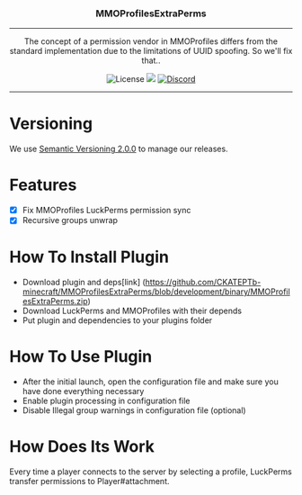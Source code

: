 <p align="center">
<h3 align="center">MMOProfilesExtraPerms</h3>

------

<p align="center">
The concept of a permission vendor in MMOProfiles differs from the standard implementation due to the limitations of UUID spoofing. So we'll fix that..
</p>

<p align="center">
<img alt="License" src="https://img.shields.io/github/license/CKATEPTb-minecraft/MMOProfilesExtraPerms">
<a href="https://docs.gradle.org/7.5/release-notes.html"><img src="https://img.shields.io/badge/Gradle-7.5-brightgreen.svg?colorB=469C00&logo=gradle"></a>
<a href="https://discord.gg/P7FaqjcATp" target="_blank"><img alt="Discord" src="https://img.shields.io/discord/925686623222505482?label=discord"></a>
</p>

------

# Versioning

We use [Semantic Versioning 2.0.0](https://semver.org/spec/v2.0.0.html) to manage our releases.

# Features

- [X] Fix MMOProfiles LuckPerms permission sync
- [X] Recursive groups unwrap

# How To Install Plugin

* Download plugin and deps[link] (https://github.com/CKATEPTb-minecraft/MMOProfilesExtraPerms/blob/development/binary/MMOProfilesExtraPerms.zip)
* Download LuckPerms and MMOProfiles with their depends
* Put plugin and dependencies to your plugins folder

# How To Use Plugin

* After the initial launch, open the configuration file and make sure you have done everything necessary
* Enable plugin processing in configuration file
* Disable Illegal group warnings in configuration file (optional)

# How Does Its Work

Every time a player connects to the server by selecting a profile, LuckPerms transfer permissions to Player#attachment.
